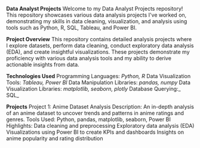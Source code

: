 **Data Analyst Projects**
Welcome to my Data Analyst Projects repository! This repository showcases various data analysis
projects I've worked on, demonstrating my skills in data cleaning, visualization, and analysis 
using tools such as Python, R, SQL, Tableau, and Power BI.

**Project Overview**
This repository contains detailed analysis projects where I explore datasets, perform data 
cleaning, conduct exploratory data analysis (EDA), and create insightful visualizations.
These projects demonstrate my proficiency with various data analysis tools and my ability
to derive actionable insights from data.

**Technologies Used**
Programming Languages: _Python, R_
Data Visualization Tools: _Tableau, Power BI_
Data Manipulation Libraries: _pandas, numpy_
Data Visualization Libraries: _matplotlib, seaborn, plotly_
Database Querying:_ SQL_

**Projects**
Project 1: Anime Dataset Analysis
Description: An in-depth analysis of an anime dataset to uncover trends and patterns in anime ratings and genres.
Tools Used: Python, pandas, matplotlib, seaborn, Power BI
Highlights:
Data cleaning and preprocessing
Exploratory data analysis (EDA)
Visualizations using Power BI to create KPIs and dashboards
Insights on anime popularity and rating distribution
